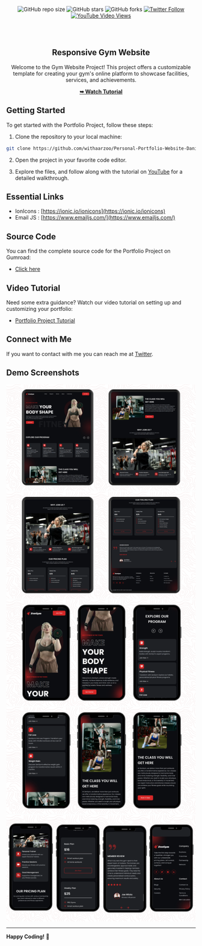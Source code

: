 <div align="center">
  
![GitHub repo size](https://img.shields.io/github/repo-size/withaarzoo/Responsive-Gym-Website--ZenGym)
![GitHub stars](https://shields.io/github/stars/withaarzoo/Responsive-Gym-Website--ZenGym?style=social)
![GitHub forks](https://shields.io/github/forks/withaarzoo/Responsive-Gym-Website--ZenGym?style=social)
[![Twitter Follow](https://shields.io/twitter/follow/withaarzoo?style=social)](https://twitter.com/intent/follow?screen_name=withaarzoo)
[![YouTube Video Views](https://shields.io/youtube/views/SAu7e09vXoQ?style=social)](https://youtu.be/SAu7e09vXoQ)

  <br />
  <br />

  <h2 align="center">Responsive Gym Website</h2>

  Welcome to the Gym Website Project! This project offers a customizable template for creating your gym's online platform to showcase facilities, services, and achievements.

  <a href="#"><strong>➥ Watch Tutorial</strong></a>

</div>

## Getting Started

To get started with the Portfolio Project, follow these steps:

1. Clone the repository to your local machine:

```bash
git clone https://github.com/withaarzoo/Personal-Portfolio-Website-Dani.git
```

2. Open the project in your favorite code editor.

3. Explore the files, and follow along with the tutorial on [YouTube](https://youtu.be/hwvjhS5Ut_k) for a detailed walkthrough.

## Essential Links

- IonIcons : [https://ionic.io/ionicons](https://ionic.io/ionicons)
- Email JS : [https://www.emailjs.com/](https://www.emailjs.com/)

## Source Code

You can find the complete source code for the Portfolio Project on Gumroad:

- [Click here](https://arzoo6.gumroad.com/l/vqkhv)

## Video Tutorial

Need some extra guidance? Watch our video tutorial on setting up and customizing your portfolio:

- [Portfolio Project Tutorial](https://youtu.be/elFHimbsxtQ)

## Connect with Me

If you want to contact with me you can reach me at [Twitter](https://twitter.com/withaarzoo).

## Demo Screenshots

![dani portfolio Desktop Demo](./readme-images/desktop1.png "Desktop Demo")
![dani portfolio Desktop Demo](./readme-images/desktop2.png "Desktop Demo")
![dani portfolio Mobile Demo](./readme-images/mobile1.png "Mobile Demo")
![dani portfolio Mobile Demo](./readme-images/mobile2.png "Mobile Demo")
![dani portfolio Mobile Demo](./readme-images/mobile3.png "Mobile Demo")

---

**Happy Coding!** 🚀
